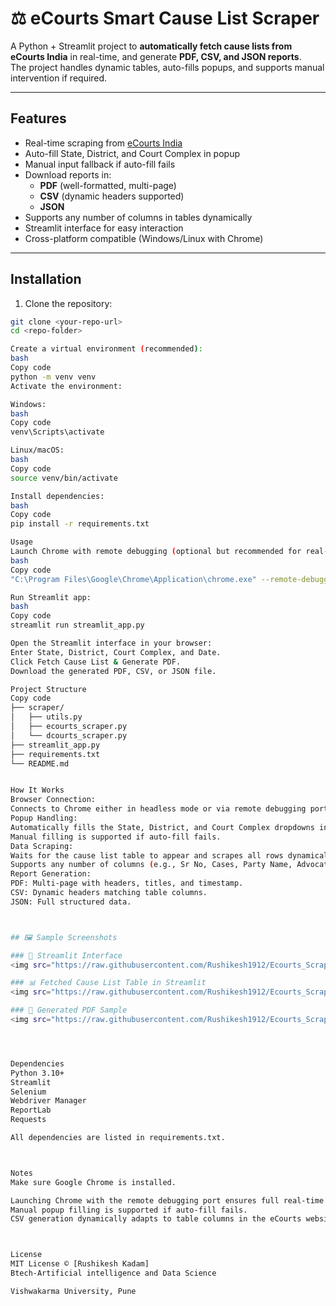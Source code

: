 # ⚖️ eCourts Smart Cause List Scraper

A Python + Streamlit project to **automatically fetch cause lists from eCourts India** in real-time, and generate **PDF, CSV, and JSON reports**.  
The project handles dynamic tables, auto-fills popups, and supports manual intervention if required.

---

## Features

- Real-time scraping from [eCourts India](https://services.ecourts.gov.in/ecourtindia_v6/?p=cause_list/)
- Auto-fill State, District, and Court Complex in popup
- Manual input fallback if auto-fill fails
- Download reports in:
  - **PDF** (well-formatted, multi-page)
  - **CSV** (dynamic headers supported)
  - **JSON**
- Supports any number of columns in tables dynamically
- Streamlit interface for easy interaction
- Cross-platform compatible (Windows/Linux with Chrome)

---

## Installation

1. Clone the repository:

```bash
git clone <your-repo-url>
cd <repo-folder>

Create a virtual environment (recommended):
bash
Copy code
python -m venv venv
Activate the environment:

Windows:
bash
Copy code
venv\Scripts\activate

Linux/macOS:
bash
Copy code
source venv/bin/activate

Install dependencies:
bash
Copy code
pip install -r requirements.txt

Usage
Launch Chrome with remote debugging (optional but recommended for real-time scraping):
bash
Copy code
"C:\Program Files\Google\Chrome\Application\chrome.exe" --remote-debugging-port=9222 --user-data-dir="C:/chrome-debug"

Run Streamlit app:
bash
Copy code
streamlit run streamlit_app.py

Open the Streamlit interface in your browser:
Enter State, District, Court Complex, and Date.
Click Fetch Cause List & Generate PDF.
Download the generated PDF, CSV, or JSON file.

Project Structure
Copy code
├── scraper/
│   ├── utils.py
│   ├── ecourts_scraper.py
│   └── dcourts_scraper.py
├── streamlit_app.py
├── requirements.txt
└── README.md


How It Works
Browser Connection:
Connects to Chrome either in headless mode or via remote debugging port.
Popup Handling:
Automatically fills the State, District, and Court Complex dropdowns in the eCourts website popup.
Manual filling is supported if auto-fill fails.
Data Scraping:
Waits for the cause list table to appear and scrapes all rows dynamically.
Supports any number of columns (e.g., Sr No, Cases, Party Name, Advocate, etc.).
Report Generation:
PDF: Multi-page with headers, titles, and timestamp.
CSV: Dynamic headers matching table columns.
JSON: Full structured data.



## 🖼️ Sample Screenshots

### 🧪 Streamlit Interface  
<img src="https://raw.githubusercontent.com/Rushikesh1912/Ecourts_Scraper/main/Outputs/streamlit_ui.jpg?raw=true" alt="Streamlit Interface" width="600"/>

### 📊 Fetched Cause List Table in Streamlit  
<img src="https://raw.githubusercontent.com/Rushikesh1912/Ecourts_Scraper/main/Outputs/fetched_results.jpg?raw=true" alt="Fetched Results" width="600"/>

### 📄 Generated PDF Sample  
<img src="https://raw.githubusercontent.com/Rushikesh1912/Ecourts_Scraper/main/Outputs/sample_pdf.jpg?raw=true" alt="Generated PDF" width="600"/>




Dependencies
Python 3.10+
Streamlit
Selenium
Webdriver Manager
ReportLab
Requests

All dependencies are listed in requirements.txt.



Notes
Make sure Google Chrome is installed.

Launching Chrome with the remote debugging port ensures full real-time scraping.
Manual popup filling is supported if auto-fill fails.
CSV generation dynamically adapts to table columns in the eCourts website.



License
MIT License © [Rushikesh Kadam]
Btech-Artificial intelligence and Data Science

Vishwakarma University, Pune


















